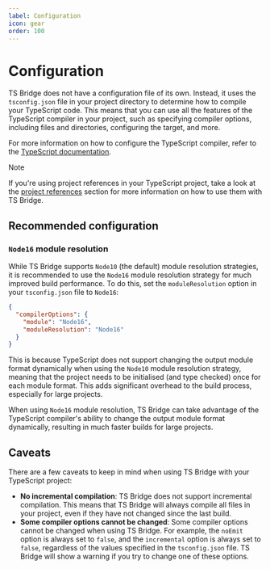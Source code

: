 ```yaml
---
label: Configuration
icon: gear
order: 100
---
```


# Configuration

TS Bridge does not have a configuration file of its own. Instead, it uses the
`tsconfig.json` file in your project directory to determine how to compile your
TypeScript code. This means that you can use all the features of the TypeScript
compiler in your project, such as specifying compiler options, including files
and directories, configuring the target, and more.

For more information on how to configure the TypeScript compiler, refer to the
[TypeScript documentation](https://www.typescriptlang.org/tsconfig).

> [!NOTE]
> If you're using project references in your TypeScript project, take a look at
> the [project references](./project-references) section for more information on
> how to use them with TS Bridge.

## Recommended configuration

### `Node16` module resolution

While TS Bridge supports `Node10` (the default) module resolution strategies,
it is recommended to use the `Node16` module resolution strategy for much
improved build performance. To do this, set the `moduleResolution` option in
your `tsconfig.json` file to `Node16`:

```json
{
  "compilerOptions": {
    "module": "Node16",
    "moduleResolution": "Node16"
  }
}
```

This is because TypeScript does not support changing the output module format
dynamically when using the `Node10` module resolution strategy, meaning that the
project needs to be initialised (and type checked) once for each module format.
This adds significant overhead to the build process, especially for large
projects.

When using `Node16` module resolution, TS Bridge can take advantage of the
TypeScript compiler's ability to change the output module format dynamically,
resulting in much faster builds for large projects.

## Caveats

There are a few caveats to keep in mind when using TS Bridge with your
TypeScript project:

- **No incremental compilation**: TS Bridge does not support incremental
  compilation. This means that TS Bridge will always compile all files in your
  project, even if they have not changed since the last build.
- **Some compiler options cannot be changed**: Some compiler options cannot be
  changed when using TS Bridge. For example, the `noEmit` option is always set
  to `false`, and the `incremental` option is always set to `false`, regardless
  of the values specified in the `tsconfig.json` file. TS Bridge will show a
  warning if you try to change one of these options.
